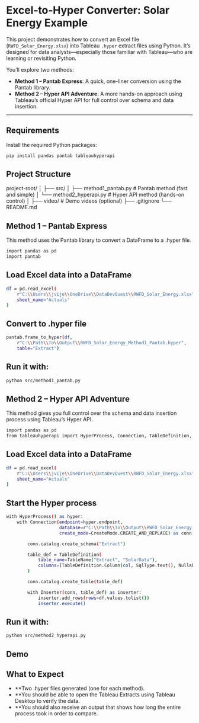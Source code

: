 #  Excel‑to‑Hyper Converter: Solar Energy Example

This project demonstrates how to convert an Excel file (`RWFD_Solar_Energy.xlsx`) into Tableau `.hyper` extract files using Python. It’s designed for data analysts—especially those familiar with Tableau—who are learning or revisiting Python.

You’ll explore two methods:
- **Method 1 – Pantab Express**: A quick, one-liner conversion using the Pantab library.
- **Method 2 – Hyper API Adventure**: A more hands-on approach using Tableau’s official Hyper API for full control over schema and data insertion.

---

##  Requirements

Install the required Python packages:

```bash
pip install pandas pantab tableauhyperapi
```

## Project Structure
project-root/
│
├── src/
│   ├── method1_pantab.py       # Pantab method (fast and simple)
│   └── method2_hyperapi.py     # Hyper API method (hands-on control)
│
├── video/                      # Demo videos (optional)
├── .gitignore
└── README.md

## Method 1 – Pantab Express 
This method uses the Pantab library to convert a DataFrame to a .hyper file.

```bash
import pandas as pd
import pantab
```

## Load Excel data into a DataFrame
```bash
df = pd.read_excel(
    r"C:\\Users\\jvije\\OneDrive\\DataDevQuest\\RWFD_Solar_Energy.xlsx",
    sheet_name="Actuals"
)
```
## Convert to .hyper file
```bash
pantab.frame_to_hyper(df,
    r"C:\\Path\\To\\Output\\RWFD_Solar_Energy_Method1_Pantab.hyper",
    table="Extract")
```

## Run it with:
```bash
python src/method1_pantab.py
```

## Method 2 – Hyper API Adventure
This method gives you full control over the schema and data insertion process using Tableau’s Hyper API.

```bash
import pandas as pd
from tableauhyperapi import HyperProcess, Connection, TableDefinition, SqlType, TableName, Inserter, CreateMode, Nullability
```

## Load Excel data into a DataFrame
```bash
df = pd.read_excel(
    r"C:\\Users\\jvije\\OneDrive\\DataDevQuest\\RWFD_Solar_Energy.xlsx",
    sheet_name="Actuals"
)
```
## Start the Hyper process
```bash
with HyperProcess() as hyper:
    with Connection(endpoint=hyper.endpoint,
                    database=r"C:\\Path\\To\\Output\\RWFD_Solar_Energy_Method2_HyperAPI.hyper",
                    create_mode=CreateMode.CREATE_AND_REPLACE) as conn:

        conn.catalog.create_schema("Extract")

        table_def = TableDefinition(
            table_name=TableName("Extract", "SolarData"),
            columns=[TableDefinition.Column(col, SqlType.text(), Nullability.NULLABLE) for col in df.columns]
        )

        conn.catalog.create_table(table_def)

        with Inserter(conn, table_def) as inserter:
            inserter.add_rows(rows=df.values.tolist())
            inserter.execute()
```

## Run it with:
```bash
python src/method2_hyperapi.py
```

## Demo


## What to Expect
- **Two .hyper files generated (one for each method).
- **You should be able to open the Tableau Extracts using Tableau Desktop to verify the data.
- **You should also receive an output that shows how long the entire process took in order to compare.


